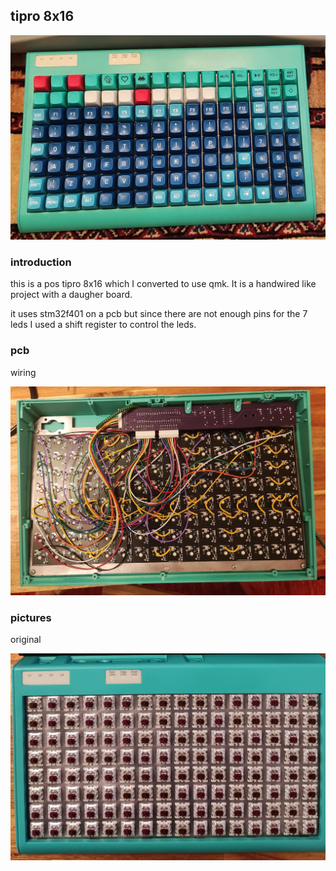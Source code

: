 ## tipro 8x16

  ![tipro 128 8x16](pics/tipro/m8x16.jpg)

### introduction

this is a pos tipro 8x16 which I converted to use qmk.
It is a handwired like project with a daugher board.

it uses stm32f401 on a pcb but since there are not enough pins for the 7 leds I used a shift register to control the leds.

### pcb


 wiring

 ![tipro 128 8x16](pics/tipro/m8x16-back.jpg)

### pictures

original

![tipro 128 8x16](pics/tipro/m8x16-top.jpg)


